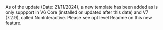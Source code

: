 

As of the update (Date: 21/11/2024), a new template has been added as is only suppport in V6 Core (installed or updated after this date) and V7 (7.2.9), called NonInteractive. Please see opt level Readme on this new feature.
